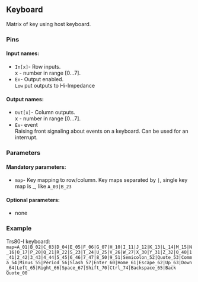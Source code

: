 ## Keyboard

Matrix of key using host keyboard.

### Pins

#### Input names:

- `In[x]`- Row inputs.  
  x - number in range [0…7].
- `En`- Output enabled.  
  `Low` put outputs to Hi-Impedance

#### Output names:

- `Out[x]`- Column outputs.  
  x - number in range [0…7].
- `Ev`- event  
  Raising front signaling about events on a keyboard. Can be used for an interrupt.

### Parameters

#### Mandatory parameters:

- `map`- Key mapping to row/column.
  Key maps separated by `|`, single key map is <keyname>_<row><column>, like `A_03|B_23`

#### Optional parameters:

- none

### Example

Trs80-I keyboard:  
`map=A_01|B_02|C_03|D_04|E_05|F_06|G_07|H_10|I_11|J_12|K_13|L_14|M_15|N_16|O_17|P_20|Q_21|R_22|S_23|T_24|U_25|V_26|W_27|X_30|Y_31|Z_32|0_40|1_41|2_42|3_43|4_44|5_45|6_46|7_47|8_50|9_51|Semicolon_52|Quote_53|Comma_54|Minus_55|Period_56|Slash_57|Enter_60|Home_61|Escape_62|Up_63|Down_64|Left_65|Right_66|Space_67|Shift_70|Ctrl_74|Backspace_65|Back Quote_00` 

